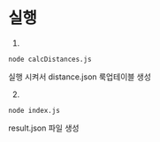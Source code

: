 # 실행

1.

```
node calcDistances.js
```

실행 시켜서 distance.json 룩업테이블 생성

2.

```
node index.js
```
result.json 파일 생성